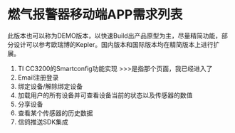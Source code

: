 # 燃气报警器移动端APP需求列表

  此版本也可以称为DEMO版本，以快速Build出产品原型为主，尽量精简功能，部分设计可以参考欧瑞博的Kepler。国内版本和国际版本均在精简版本上进行扩展。

1. TI CC3200的Smartconfig功能实现    >>>是指那个页面，我已经进入了
2. Email注册登录
3. 绑定设备/解除绑定设备
4. 加载用户的所有设备并可查看设备当前的状态以及传感器的数值
5. 分享设备
6. 查看某个传感器的历史数据
7. 信鸽推送SDK集成
